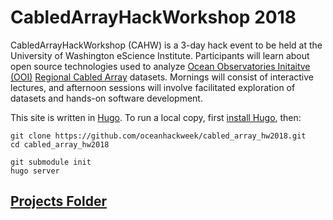 # CabledArrayHackWorkshop 2018

CabledArrayHackWorkshop (CAHW) is a 3-day hack event to be held at the University of Washington eScience Institute. Participants will learn about open source technologies used to analyze [Ocean Observatories Initaitve (OOI)](https://oceanobservatories.org/) [Regional Cabled Array](http://www.interactiveoceans.washington.edu) datasets. Mornings will consist of interactive lectures, and afternoon sessions will involve facilitated exploration of datasets and hands-on software development.

<!-- This template generously forked from [GeoHackWeek](https://github.com/geohackweek), also hosted at the University of Washington. -->

This site is written in [Hugo](https://gohugo.io).   To run a local copy, first [install Hugo](https://gohugo.io/getting-started/installing/), then:

    git clone https://github.com/oceanhackweek/cabled_array_hw2018.git
    cd cabled_array_hw2018

    git submodule init
    hugo server


## [Projects Folder](projects)


<!-- ### WEBSITE CREDITS

Bootstrap
http://getbootstrap.com/

jQuery
http://jquery.com/

jQuery Easing
http://gsgd.co.uk/sandbox/jquery/easing/

Modernizr
http://modernizr.com/

Google Fonts
https://www.google.com/fonts/

Icomoon
https://icomoon.io/app/

Simple Line Icons
https://github.com/thesabbir/simple-line-icons

Respond JS
https://github.com/scottjehl/Respond/blob/master/LICENSE-MIT

animate.css
http://daneden.me/animate

jQuery Waypoint
https://github.com/imakewebthings/waypoints/blog/master/licenses.txt


Stellar Parallax
http://markdalgleish.com/projects/stellar.js/

Demo Images:
http://unsplash.com

jQuery Counter
https://github.com/mhuggins/jquery-countTo -->
